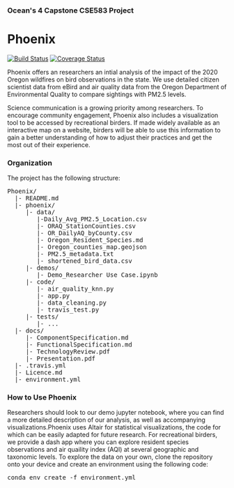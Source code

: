 ### Ocean's 4 Capstone CSE583 Project
# Phoenix 
[![Build Status](https://travis-ci.org/emilysellinger/Phoenix.svg?branch=main)](https://travis-ci.org/emilysellinger/Phoenix) [![Coverage Status](https://coveralls.io/repos/github/emilysellinger/Phoenix/badge.svg?branch=main)](https://coveralls.io/github/emilysellinger/Phoenix?branch=main)

Phoenix offers an researchers an intial analysis of the impact of the 2020 Oregon wildfires on bird observations in the state. We use detailed citizen scientist data from eBird and air quality data from the Oregon Department of Environmental Quality to compare sightings with PM2.5 levels. 

Science communication is a growing priority among researchers. To encourage community engagement, Phoenix also includes a visualization tool to be accessed by recreational birders. If made widely available as an interactive map on a website, birders will be able to use this information to gain a better understanding of how to adjust their practices and get the most out of their experience.

### Organization
The project has the following structure:
<pre>Phoenix/
  |- README.md
  |- phoenix/
     |- data/
        |-Daily_Avg_PM2.5_Location.csv
        |- ORAQ_StationCounties.csv
        |- OR_DailyAQ_byCounty.csv
        |- Oregon_Resident_Species.md
        |- Oregon_counties_map.geojson
        |- PM2.5_metadata.txt
        |- shortened_bird_data.csv
     |- demos/
        |- Demo_Researcher Use Case.ipynb
     |- code/
        |- air_quality_knn.py
        |- app.py
        |- data_cleaning.py
        |- travis_test.py
     |- tests/
        |- ... 
  |- docs/
     |- ComponentSpecification.md
     |- FunctionalSpecification.md
     |- TechnologyReview.pdf
     |- Presentation.pdf
  |- .travis.yml
  |- Licence.md
  |- environment.yml
</pre>
### How to Use Phoenix
Researchers should look to our demo jupyter notebook, where you can find a more detailed description of our analysis, as well as accompanying visualizations.Phoenix uses Altair for statistical visualizations, the code for which can be easily adapted for future research.
For recreational birders, we provide a dash app where you can explore resident species observations and air quaility index (AQI) at several geographic and taxonomic levels.
To explore the data on your own, clone the repository onto your device and create an environment using the following code:
<pre>conda env create -f environment.yml</pre>

